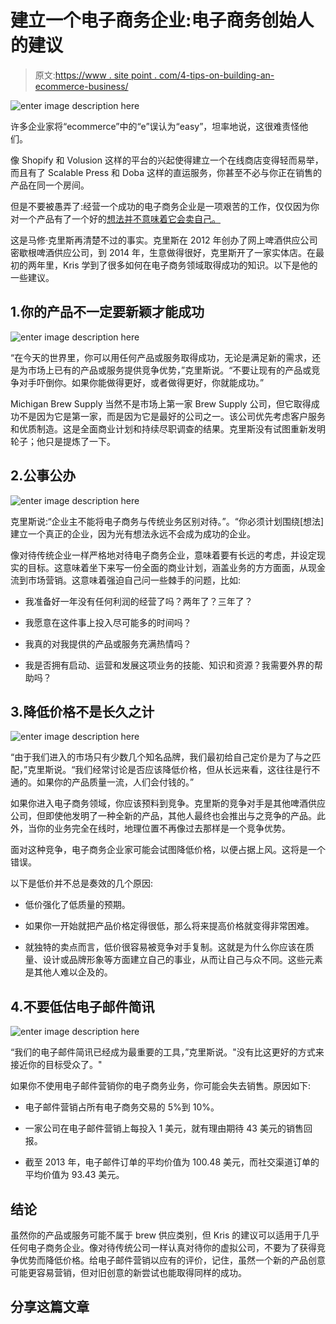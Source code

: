 # 建立一个电子商务企业:电子商务创始人的建议

> 原文:[https://www . site point . com/4-tips-on-building-an-ecommerce-business/](https://www.sitepoint.com/4-tips-on-building-an-ecommerce-business/)

![enter image description here](../Images/fd77cc5bfa41ba80b5e851689cb6f614.png)

许多企业家将“ecommerce”中的“e”误认为“easy”，坦率地说，这很难责怪他们。

像 Shopify 和 Volusion 这样的平台的兴起使得建立一个在线商店变得轻而易举，而且有了 Scalable Press 和 Doba 这样的直运服务，你甚至不必与你正在销售的产品在同一个房间。

但是不要被愚弄了:经营一个成功的电子商务企业是一项艰苦的工作，仅仅因为你对一个产品有了一个好的[想法并不意味着它会卖自己。](https://www.sitepoint.com/premium/books/the-lean-product-playbook/)

这是马修·克里斯再清楚不过的事实。克里斯在 2012 年创办了网上啤酒供应公司密歇根啤酒供应公司，到 2014 年，生意做得很好，克里斯开了一家实体店。在最初的两年里，Kris 学到了很多如何在电子商务领域取得成功的知识。以下是他的一些建议。

## 1.你的产品不一定要新颖才能成功

![enter image description here](../Images/ad77711c53436e2d565257538887d767.png)

“在今天的世界里，你可以用任何产品或服务取得成功，无论是满足新的需求，还是为市场上已有的产品或服务提供竞争优势，”克里斯说。“不要让现有的产品或竞争对手吓倒你。如果你能做得更好，或者做得更好，你就能成功。”

Michigan Brew Supply 当然不是市场上第一家 Brew Supply 公司，但它取得成功不是因为它是第一家，而是因为它是最好的公司之一。该公司优先考虑客户服务和优质制造。这是全面商业计划和持续尽职调查的结果。克里斯没有试图重新发明轮子；他只是提炼了一下。

## 2.公事公办

![enter image description here](../Images/e4d3b431eea8f4b1529b9d83d0fab0d7.png)

克里斯说:“企业主不能将电子商务与传统业务区别对待。”。“你必须计划围绕[想法]建立一个真正的企业，因为光有想法永远不会成为成功的企业。

像对待传统企业一样严格地对待电子商务企业，意味着要有长远的考虑，并设定现实的目标。这意味着坐下来写一份全面的商业计划，涵盖业务的方方面面，从现金流到市场营销。这意味着强迫自己问一些棘手的问题，比如:

*   我准备好一年没有任何利润的经营了吗？两年了？三年了？

*   我愿意在这件事上投入尽可能多的时间吗？

*   我真的对我提供的产品或服务充满热情吗？

*   我是否拥有启动、运营和发展这项业务的技能、知识和资源？我需要外界的帮助吗？

## 3.降低价格不是长久之计

![enter image description here](../Images/05adfe6027064a533ecba2d7c093df4d.png)

“由于我们进入的市场只有少数几个知名品牌，我们最初给自己定价是为了与之匹配，”克里斯说。“我们经常讨论是否应该降低价格，但从长远来看，这往往是行不通的。如果你的产品质量一流，人们会付钱的。”

如果你进入电子商务领域，你应该预料到竞争。克里斯的竞争对手是其他啤酒供应公司，但即使他发明了一种全新的产品，其他人最终也会推出与之竞争的产品。此外，当你的业务完全在线时，地理位置不再像过去那样是一个竞争优势。

面对这种竞争，电子商务企业家可能会试图降低价格，以便占据上风。这将是一个错误。

以下是低价并不总是奏效的几个原因:

*   低价强化了低质量的预期。

*   如果你一开始就把产品价格定得很低，那么将来提高价格就变得非常困难。

*   就独特的卖点而言，低价很容易被竞争对手复制。这就是为什么你应该在质量、设计或品牌形象等方面建立自己的事业，从而让自己与众不同。这些元素是其他人难以企及的。

## 4.不要低估电子邮件简讯

![enter image description here](../Images/bc871fece3ff4baf4661ed5b49e0f1a9.png)

“我们的电子邮件简讯已经成为最重要的工具，”克里斯说。"没有比这更好的方式来接近你的目标受众了。"

如果你不使用电子邮件营销你的电子商务业务，你可能会失去销售。原因如下:

*   电子邮件营销占所有电子商务交易的 5%到 10%。

*   一家公司在电子邮件营销上每投入 1 美元，就有理由期待 43 美元的销售回报。

*   截至 2013 年，电子邮件订单的平均价值为 100.48 美元，而社交渠道订单的平均价值为 93.43 美元。

## 结论

虽然你的产品或服务可能不属于 brew 供应类别，但 Kris 的建议可以适用于几乎任何电子商务企业。像对待传统公司一样认真对待你的虚拟公司，不要为了获得竞争优势而降低价格。给电子邮件营销以应有的评价，记住，虽然一个新的产品创意可能更容易营销，但对旧创意的新尝试也能取得同样的成功。

## 分享这篇文章